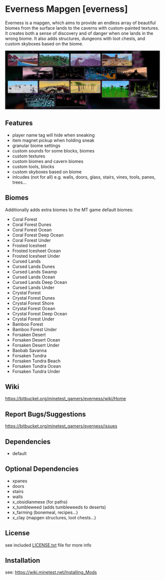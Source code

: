 # Everness Mapgen [everness]

Everness is a mapgen, which aims to provide an endless array of
beautiful biomes from the surface lands to the caverns with custom-painted
textures. It creates both a sense of discovery and of danger when one lands in the wrong biome.
It also adds structures, dungeons with loot chests, and custom skyboxes based on the biome.

![screenshot](screenshot.png)

## Features

* player name tag will hide when sneaking
* item magnet pickup when holding sneak
* granular biome settings
* custom sounds for some blocks, biomes
* custom textures
* custom biomes and cavern biomes
* custom tools, blocks
* custom skyboxes based on biome
* inlcudes (not for all) e.g. walls, doors, glass, stairs, vines, tools, panes, trees...

## Biomes

Additionally adds extra biomes to the MT game default biomes:

* Coral Forest
* Coral Forest Dunes
* Coral Forest Ocean
* Coral Forest Deep Ocean
* Coral Forest Under
* Frosted Icesheet
* Frosted Icesheet Ocean
* Frosted Icesheet Under
* Cursed Lands
* Cursed Lands Dunes
* Cursed Lands Swamp
* Cursed Lands Ocean
* Cursed Lands Deep Ocean
* Cursed Lands Under
* Crystal Forest
* Crystal Forest Dunes
* Crystal Forest Shore
* Crystal Forest Ocean
* Crystal Forest Deep Ocean
* Crystal Forest Under
* Bamboo Forest
* Bamboo Forest Under
* Forsaken Desert
* Forsaken Desert Ocean
* Forsaken Desert Under
* Baobab Savanna
* Forsaken Tundra
* Forsaken Tundra Beach
* Forsaken Tundra Ocean
* Forsaken Tundra Under

## Wiki

https://bitbucket.org/minetest_gamers/everness/wiki/Home

## Report Bugs/Suggestions

https://bitbucket.org/minetest_gamers/everness/issues

## Dependencies

- default

## Optional Dependencies

- xpanes
- doors
- stairs
- walls
- x_obsidianmese (for paths)
- x_tumbleweed (adds tumbleweeds to deserts)
- x_farming (bonemeal, recipes...)
- x_clay (mapgen structures, loot chests...)

## License

see included [LICENSE.txt](LICENSE.txt) file for more info

## Installation

see: https://wiki.minetest.net/Installing_Mods
